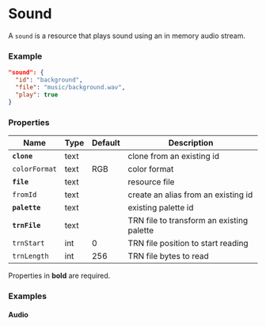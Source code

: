 # Sound

A `sound` is a resource that plays sound using an in memory audio stream.

### Example

```json
"sound": {
  "id": "background",
  "file": "music/background.wav",
  "play": true
}
```

### Properties

Name          | Type | Default | Description
------------- | ---- | ------- | ----------------------------
**`clone`**   | text |         | clone from an existing id
`colorFormat` | text | RGB     | color format
**`file`**    | text |         | resource file
`fromId`      | text |         | create an alias from an existing id
**`palette`** | text |         | existing palette id
**`trnFile`** | text |         | TRN file to transform an existing palette
`trnStart`    | int  | 0       | TRN file position to start reading
`trnLength`   | int  | 256     | TRN file bytes to read

Properties in **bold** are required.  

### Examples

#### Audio
